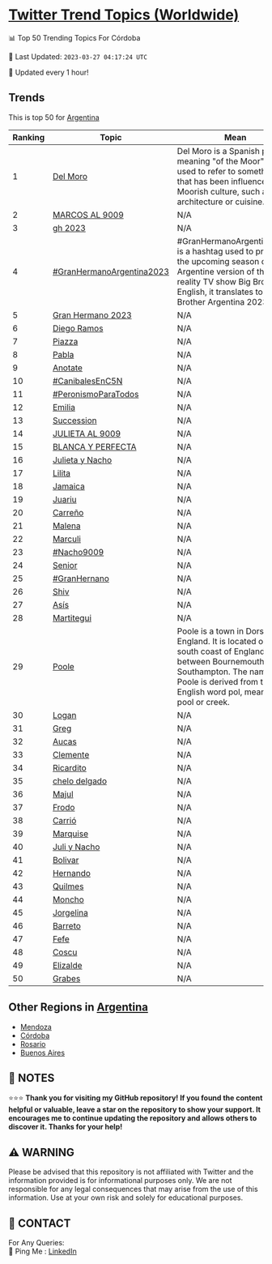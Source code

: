 [Twitter Trend Topics (Worldwide)](https://github.com/ErcinDedeoglu/Twitter-Trend-Topics)
==========


📊 Top 50 Trending Topics For Córdoba

📆 Last Updated: `2023-03-27 04:17:24 UTC`

🔧 Updated every 1 hour!


## Trends

This is top 50 for [Argentina](</Argentina>)

| Ranking | Topic | Mean |
| ------- | ------------ | ------------ |
| 1 | [Del Moro](http://twitter.com/search?q=Del+Moro) | Del Moro is a Spanish phrase meaning "of the Moor". It is used to refer to something that has been influenced by Moorish culture, such as architecture or cuisine. |
| 2 | [MARCOS AL 9009](http://twitter.com/search?q=MARCOS+AL+9009) | N/A |
| 3 | [gh 2023](http://twitter.com/search?q=gh+2023) | N/A |
| 4 | [#GranHermanoArgentina2023](http://twitter.com/search?q=%23GranHermanoArgentina2023) | #GranHermanoArgentina2023 is a hashtag used to promote the upcoming season of the Argentine version of the reality TV show Big Brother. In English, it translates to "Big Brother Argentina 2023". |
| 5 | [Gran Hermano 2023](http://twitter.com/search?q=Gran+Hermano+2023) | N/A |
| 6 | [Diego Ramos](http://twitter.com/search?q=Diego+Ramos) | N/A |
| 7 | [Piazza](http://twitter.com/search?q=Piazza) | N/A |
| 8 | [Pabla](http://twitter.com/search?q=Pabla) | N/A |
| 9 | [Anotate](http://twitter.com/search?q=Anotate) | N/A |
| 10 | [#CanibalesEnC5N](http://twitter.com/search?q=%23CanibalesEnC5N) | N/A |
| 11 | [#PeronismoParaTodos](http://twitter.com/search?q=%23PeronismoParaTodos) | N/A |
| 12 | [Emilia](http://twitter.com/search?q=Emilia) | N/A |
| 13 | [Succession](http://twitter.com/search?q=Succession) | N/A |
| 14 | [JULIETA AL 9009](http://twitter.com/search?q=JULIETA+AL+9009) | N/A |
| 15 | [BLANCA Y PERFECTA](http://twitter.com/search?q=BLANCA+Y+PERFECTA) | N/A |
| 16 | [Julieta y Nacho](http://twitter.com/search?q=Julieta+y+Nacho) | N/A |
| 17 | [Lilita](http://twitter.com/search?q=Lilita) | N/A |
| 18 | [Jamaica](http://twitter.com/search?q=Jamaica) | N/A |
| 19 | [Juariu](http://twitter.com/search?q=Juariu) | N/A |
| 20 | [Carreño](http://twitter.com/search?q=Carre%c3%b1o) | N/A |
| 21 | [Malena](http://twitter.com/search?q=Malena) | N/A |
| 22 | [Marculi](http://twitter.com/search?q=Marculi) | N/A |
| 23 | [#Nacho9009](http://twitter.com/search?q=%23Nacho9009) | N/A |
| 24 | [Senior](http://twitter.com/search?q=Senior) | N/A |
| 25 | [#GranHernano](http://twitter.com/search?q=%23GranHernano) | N/A |
| 26 | [Shiv](http://twitter.com/search?q=Shiv) | N/A |
| 27 | [Asís](http://twitter.com/search?q=As%c3%ads) | N/A |
| 28 | [Martitegui](http://twitter.com/search?q=Martitegui) | N/A |
| 29 | [Poole](http://twitter.com/search?q=Poole) | Poole is a town in Dorset, England. It is located on the south coast of England, between Bournemouth and Southampton. The name Poole is derived from the Old English word pol, meaning a pool or creek. |
| 30 | [Logan](http://twitter.com/search?q=Logan) | N/A |
| 31 | [Greg](http://twitter.com/search?q=Greg) | N/A |
| 32 | [Aucas](http://twitter.com/search?q=Aucas) | N/A |
| 33 | [Clemente](http://twitter.com/search?q=Clemente) | N/A |
| 34 | [Ricardito](http://twitter.com/search?q=Ricardito) | N/A |
| 35 | [chelo delgado](http://twitter.com/search?q=chelo+delgado) | N/A |
| 36 | [Majul](http://twitter.com/search?q=Majul) | N/A |
| 37 | [Frodo](http://twitter.com/search?q=Frodo) | N/A |
| 38 | [Carrió](http://twitter.com/search?q=Carri%c3%b3) | N/A |
| 39 | [Marquise](http://twitter.com/search?q=Marquise) | N/A |
| 40 | [Juli y Nacho](http://twitter.com/search?q=Juli+y+Nacho) | N/A |
| 41 | [Bolivar](http://twitter.com/search?q=Bolivar) | N/A |
| 42 | [Hernando](http://twitter.com/search?q=Hernando) | N/A |
| 43 | [Quilmes](http://twitter.com/search?q=Quilmes) | N/A |
| 44 | [Moncho](http://twitter.com/search?q=Moncho) | N/A |
| 45 | [Jorgelina](http://twitter.com/search?q=Jorgelina) | N/A |
| 46 | [Barreto](http://twitter.com/search?q=Barreto) | N/A |
| 47 | [Fefe](http://twitter.com/search?q=Fefe) | N/A |
| 48 | [Coscu](http://twitter.com/search?q=Coscu) | N/A |
| 49 | [Elizalde](http://twitter.com/search?q=Elizalde) | N/A |
| 50 | [Grabes](http://twitter.com/search?q=Grabes) | N/A |



## Other Regions in [Argentina](</Argentina>)

* [Mendoza](</Argentina/Mendoza.md>)
* [Córdoba](</Argentina/Córdoba.md>)
* [Rosario](</Argentina/Rosario.md>)
* [Buenos Aires](</Argentina/Buenos Aires.md>)



## 📝 NOTES

⭐⭐⭐ **Thank you for visiting my GitHub repository! If you found the content helpful or valuable, leave a star on the repository to show your support. It encourages me to continue updating the repository and allows others to discover it. Thanks for your help!**


## ⚠️ WARNING

Please be advised that this repository is not affiliated with Twitter and the information provided is for informational purposes only. We are not responsible for any legal consequences that may arise from the use of this information. Use at your own risk and solely for educational purposes.


## 📨 CONTACT

 For Any Queries:  
            🏓 Ping Me : [LinkedIn](https://www.linkedin.com/in/ercindedeoglu/)
